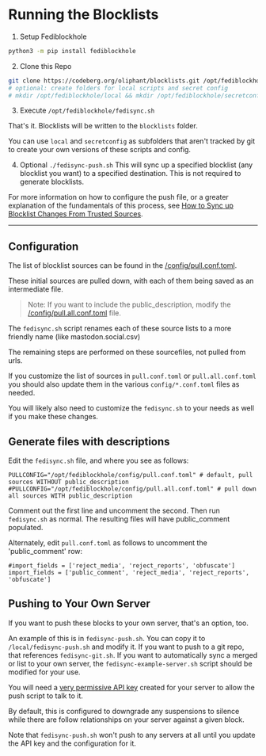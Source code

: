 # Running the Blocklists

1. Setup Fediblockhole
```bash
python3 -m pip install fediblockhole
```

2. Clone this Repo
```bash
git clone https://codeberg.org/oliphant/blocklists.git /opt/fediblockhole
# optional: create folders for local scripts and secret config
# mkdir /opt/fediblockhole/local && mkdir /opt/fediblockhole/secretconfig
```

3. Execute
`/opt/fediblockhole/fedisync.sh`

That's it. Blocklists will be written to the `blocklists` folder.

You can use `local` and `secretconfig` as subfolders that aren't tracked by git to create your own versions of these scripts and config.

4. Optional
`./fedisync-push.sh`
This will sync up a specified blocklist (any blocklist you want) to a specified destination. This is not required to generate blocklists.

For more information on how to configure the push file, or a greater explanation of the fundamentals of this process, see [How to Sync up Blocklist Changes From Trusted Sources](https://writer.oliphant.social/oliphant/how-to-sync-up-blocklist-changes-from-trusted-sources).


---

## Configuration

The list of blocklist sources can be found in the [/config/pull.conf.toml](/oliphant/blocklists/src/branch/main/config/pull.conf.toml).

These initial sources are pulled down, with each of them being saved as an intermediate file.

> Note: If you want to include the public_description, modify the [/config/pull.all.conf.toml](/oliphant/blocklists/src/branch/main/config/pull.all.conf.toml) file.

The `fedisync.sh` script renames each of these source lists to a more friendly name (like mastodon.social.csv)

The remaining steps are performed on these sourcefiles, not pulled from urls.

If you customize the list of sources in `pull.conf.toml` or `pull.all.conf.toml` you should also update them in the various `config/*.conf.toml` files as needed.

You will likely also need to customize the `fedisync.sh` to your needs as well if you make these changes.

## Generate files with descriptions

Edit the `fedisync.sh` file, and where you see as follows:

```
PULLCONFIG="/opt/fediblockhole/config/pull.conf.toml" # default, pull sources WITHOUT public_description
#PULLCONFIG="/opt/fediblockhole/config/pull.all.conf.toml" # pull down all sources WITH public_description
```

Comment out the first line and uncomment the second. Then run `fedisync.sh` as normal. The resulting files will have public_comment populated.

Alternately, edit `pull.conf.toml` as follows to uncomment the 'public_comment' row:

```
#import_fields = ['reject_media', 'reject_reports', 'obfuscate']
import_fields = ['public_comment', 'reject_media', 'reject_reports', 'obfuscate']
```

## Pushing to Your Own Server
If you want to push these blocks to your own server, that's an option, too.

An example of this is in `fedisync-push.sh`. You can copy it to `/local/fedisync-push.sh` and modify it. If you want to push to a git repo, that references `fedisync-git.sh`. If you want to automatically sync a merged or list to your own server, the `fedisync-example-server.sh` script should be modified for your use.

You will need a [very permissive API key](https://writer.oliphant.social/oliphant/how-to-sync-up-blocklist-changes-from-trusted-sources#generate-an-admin-api-token) created for your server to allow the push script to talk to it.

By default, this is configured to downgrade any suspensions to silence while there are follow relationships on your server against a given block.

Note that `fedisync-push.sh` won't push to any servers at all until you update the API key and the configuration for it.
